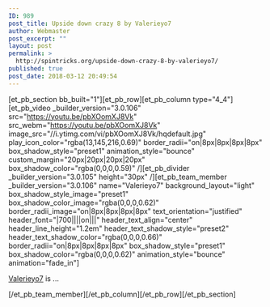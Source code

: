 ```yaml
---
ID: 989
post_title: Upside down crazy 8 by Valerieyo7
author: Webmaster
post_excerpt: ""
layout: post
permalink: >
  http://spintricks.org/upside-down-crazy-8-by-valerieyo7/
published: true
post_date: 2018-03-12 20:49:54
---
```

[et_pb_section bb_built="1"][et_pb_row][et_pb_column type="4_4"][et_pb_video _builder_version="3.0.106" src="https://youtu.be/pbXOomXJ8Vk" src_webm="https://youtu.be/pbXOomXJ8Vk" image_src="//i.ytimg.com/vi/pbXOomXJ8Vk/hqdefault.jpg" play_icon_color="rgba(13,145,216,0.69)" border_radii="on|8px|8px|8px|8px" box_shadow_style="preset1" animation_style="bounce" custom_margin="20px|20px|20px|20px" box_shadow_color="rgba(0,0,0,0.59)" /][et_pb_divider _builder_version="3.0.105" height="30px" /][et_pb_team_member _builder_version="3.0.106" name="Valerieyo7" background_layout="light" box_shadow_style_image="preset1" box_shadow_color_image="rgba(0,0,0,0.62)" border_radii_image="on|8px|8px|8px|8px" text_orientation="justified" header_font="|700||||on|||" header_text_align="center" header_line_height="1.2em" header_text_shadow_style="preset2" header_text_shadow_color="rgba(0,0,0,0.66)" border_radii="on|8px|8px|8px|8px" box_shadow_style="preset1" box_shadow_color="rgba(0,0,0,0.62)" animation_style="bounce" animation="fade_in"]

<a href="/tag/valerieyo7">Valerieyo7</a> is ...

[/et_pb_team_member][/et_pb_column][/et_pb_row][/et_pb_section]